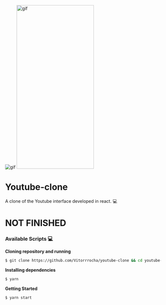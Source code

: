 <img alt="gif" src="githubAssets/webImg.png"/>
<img alt="gif" src="githubAssets/mobileGif.gif" width="250" height="528"/>

# Youtube-clone
A clone of the Youtube interface developed in react. 💻 

# NOT FINISHED

### Available Scripts 💻

**Cloning repository and running**

```bash
$ git clone https://github.com/Vitorrrocha/youtube-clone && cd youtube-clone
```

**Installing dependencies**

```bash
$ yarn
```

**Getting Started**

```bash
$ yarn start
```
